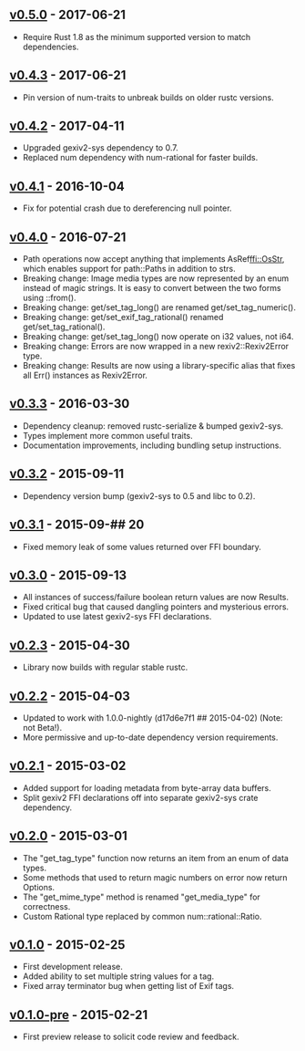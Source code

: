 ## [v0.5.0] - 2017-06-21
  * Require Rust 1.8 as the minimum supported version to match dependencies.

## [v0.4.3] - 2017-06-21
  * Pin version of num-traits to unbreak builds on older rustc versions.

## [v0.4.2] - 2017-04-11
  * Upgraded gexiv2-sys dependency to 0.7.
  * Replaced num dependency with num-rational for faster builds.

## [v0.4.1] - 2016-10-04
  * Fix for potential crash due to dereferencing null pointer.

## [v0.4.0] - 2016-07-21
  * Path operations now accept anything that implements AsRef<ffi::OsStr>,
    which enables support for path::Paths in addition to strs.
  * Breaking change: Image media types are now represented by an enum instead of
    magic strings. It is easy to convert between the two forms using ::from().
  * Breaking change: get/set_tag_long() are renamed get/set_tag_numeric().
  * Breaking change: get/set_exif_tag_rational() renamed get/set_tag_rational().
  * Breaking change: get/set_tag_long() now operate on i32 values, not i64.
  * Breaking change: Errors are now wrapped in a new rexiv2::Rexiv2Error type.
  * Breaking change: Results are now using a library-specific alias that fixes
    all Err() instances as Rexiv2Error.

## [v0.3.3] - 2016-03-30
  * Dependency cleanup: removed rustc-serialize & bumped gexiv2-sys.
  * Types implement more common useful traits.
  * Documentation improvements, including bundling setup instructions.

## [v0.3.2] - 2015-09-11
  * Dependency version bump (gexiv2-sys to 0.5 and libc to 0.2).

## [v0.3.1] - 2015-09-## 20
  * Fixed memory leak of some values returned over FFI boundary.

## [v0.3.0] - 2015-09-13
  * All instances of success/failure boolean return values are now Results.
  * Fixed critical bug that caused dangling pointers and mysterious errors.
  * Updated to use latest gexiv2-sys FFI declarations.

## [v0.2.3] - 2015-04-30
  * Library now builds with regular stable rustc.

## [v0.2.2] - 2015-04-03
  * Updated to work with 1.0.0-nightly (d17d6e7f1 ## 2015-04-02) (Note: not Beta!).
  * More permissive and up-to-date dependency version requirements.

## [v0.2.1] - 2015-03-02
  * Added support for loading metadata from byte-array data buffers.
  * Split gexiv2 FFI declarations off into separate gexiv2-sys crate dependency.

## [v0.2.0] - 2015-03-01
  * The "get_tag_type" function now returns an item from an enum of data types.
  * Some methods that used to return magic numbers on error now return Options.
  * The "get_mime_type" method is renamed "get_media_type" for correctness.
  * Custom Rational type replaced by common num::rational::Ratio.

## [v0.1.0] - 2015-02-25
  * First development release.
  * Added ability to set multiple string values for a tag.
  * Fixed array terminator bug when getting list of Exif tags.

## [v0.1.0-pre] - 2015-02-21
  * First preview release to solicit code review and feedback.


[v0.5.0]: https://github.com/felixc/rexiv2/compare/v0.4.3...v0.5.0
[v0.4.3]: https://github.com/felixc/rexiv2/compare/v0.4.2...v0.4.3
[v0.4.2]: https://github.com/felixc/rexiv2/compare/v0.4.1...v0.4.2
[v0.4.1]: https://github.com/felixc/rexiv2/compare/v0.4.0...v0.4.1
[v0.4.0]: https://github.com/felixc/rexiv2/compare/v0.3.3...v0.4.0
[v0.3.3]: https://github.com/felixc/rexiv2/compare/v0.3.2...v0.3.3
[v0.3.2]: https://github.com/felixc/rexiv2/compare/v0.3.1...v0.3.2
[v0.3.1]: https://github.com/felixc/rexiv2/compare/v0.3.0...v0.3.1
[v0.3.0]: https://github.com/felixc/rexiv2/compare/v0.2.3...v0.3.0
[v0.2.3]: https://github.com/felixc/rexiv2/compare/v0.2.2...v0.2.3
[v0.2.2]: https://github.com/felixc/rexiv2/compare/v0.2.1...v0.2.2
[v0.2.1]: https://github.com/felixc/rexiv2/compare/v0.2.0...v0.2.1
[v0.2.0]: https://github.com/felixc/rexiv2/compare/v0.1.0...v0.2.0
[v0.1.0]: https://github.com/felixc/rexiv2/compare/25c31ad...v0.1.0
[v0.1.0-pre]: https://github.com/felixc/rexiv2/commit/25c31ad5a0bdbc51ce95e416f1931771fdfd950d
